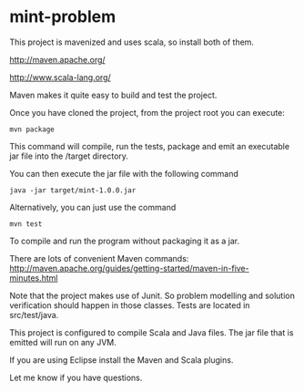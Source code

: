 mint-problem
============

This project is mavenized and uses scala, so install both of them.

http://maven.apache.org/

http://www.scala-lang.org/

Maven makes it quite easy to build and test the project. 

Once you have cloned the project, from the project root you can execute:

    mvn package

This command will compile, run the tests, package and emit an executable jar file into the /target directory. 

You can then execute the jar file with the following command

    java -jar target/mint-1.0.0.jar
    
Alternatively, you can just use the command
    
    mvn test

To compile and run the program without packaging it as a jar.

There are lots of convenient Maven commands: http://maven.apache.org/guides/getting-started/maven-in-five-minutes.html

Note that the project makes use of Junit. So problem modelling and solution verification should happen in those classes. Tests are located in src/test/java.

This project is configured to compile Scala and Java files. The jar file that is emitted will run on any JVM.

If you are using Eclipse install the Maven and Scala plugins.

Let me know if you have questions.
